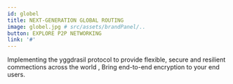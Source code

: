 ```yaml
---
id: globel
title: NEXT-GENERATION GLOBAL ROUTING 
image: globel.jpg # src/assets/brandPanel/..
button: EXPLORE P2P NETWORKING
link: '#'
---
```


Implementing the yggdrasil protocol to provide flexible, secure and resilient commections across the world , Bring end-to-end encryption to your end users.